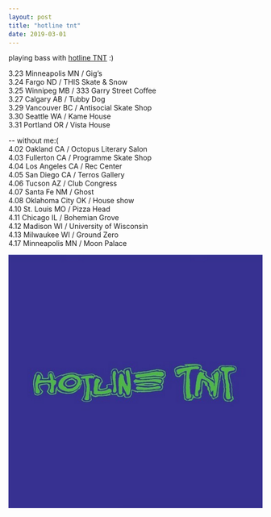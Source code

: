 ```yaml
---
layout: post
title: "hotline tnt"
date: 2019-03-01
---
```



playing bass with [hotline TNT](https://www.youtube.com/watch?v=naUWCajCvVw) :)

3.23 Minneapolis MN / Gig’s  
3.24 Fargo ND / THIS Skate & Snow  
3.25 Winnipeg MB / 333 Garry Street Coffee  
3.27 Calgary AB / Tubby Dog  
3.29 Vancouver BC / Antisocial Skate Shop  
3.30 Seattle WA / Kame House  
3.31 Portland OR / Vista House   



-- without me:(  
4.02 Oakland CA / Octopus Literary Salon  
4.03 Fullerton CA / Programme Skate Shop  
4.04 Los Angeles CA / Rec Center  
4.05 San Diego CA / Terros Gallery  
4.06 Tucson AZ / Club Congress  
4.07 Santa Fe NM / Ghost  
4.08 Oklahoma City OK / House show  
4.10 St. Louis MO / Pizza Head  
4.11 Chicago IL / Bohemian Grove  
4.12 Madison WI / University of Wisconsin  
4.13 Milwaukee WI / Ground Zero  
4.17 Minneapolis MN / Moon Palace   

![alt text](/../img/hotline.png "hotline")
